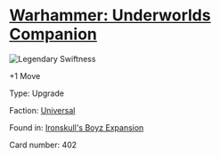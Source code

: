# [Warhammer: Underworlds Companion](https://guidokessels.github.io/wh-underworlds)

  

![Legendary Swiftness](https://warhammerunderworlds.com/wp-content/uploads/sites/6/2017/12/402_ENG-Legendary-Swiftness.png)

+1 Move

Type: Upgrade

Faction: [Universal](https://guidokessels.github.io/wh-underworlds/factions/universal.md)

Found in: [Ironskull's Boyz Expansion](https://guidokessels.github.io/wh-underworlds/locations/ironskulls-boyz-expansion.md)

Card number: 402
